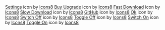 ﻿<a target="_blank" href="https://icons8.com/icon/Nt1QWkclVVhB/settings">Settings</a> icon by <a target="_blank" href="https://icons8.com">Icons8</a>
<a target="_blank" href="https://icons8.com/icon/RSLVkAnKq2NQ/buy-upgrade">Buy Upgrade</a> icon by <a target="_blank" href="https://icons8.com">Icons8</a>
<a target="_blank" href="https://icons8.com/icon/FvAd6OrzzjdR/fast-download">Fast Download</a> icon by <a target="_blank" href="https://icons8.com">Icons8</a>
<a target="_blank" href="https://icons8.com/icon/oUCNRuFvWVSc/slow-download">Slow Download</a> icon by <a target="_blank" href="https://icons8.com">Icons8</a>
<a target="_blank" href="https://icons8.com/icon/0tREDFkScvsm/github">GitHub</a> icon by <a target="_blank" href="https://icons8.com">Icons8</a>
<a target="_blank" href="https://icons8.com/icon/U2886Sb5BCxW/ok">Ok</a> icon by <a target="_blank" href="https://icons8.com">Icons8</a>
<a target="_blank" href="https://icons8.com/icon/SIrFBU5ipxtm/switch-off">Switch Off</a> icon by <a target="_blank" href="https://icons8.com">Icons8</a>
<a target="_blank" href="https://icons8.com/icon/ZqsSapiVmScO/toggle-off">Toggle Off</a> icon by <a target="_blank" href="https://icons8.com">Icons8</a>
<a target="_blank" href="https://icons8.com/icon/hEvaCFFkiIOd/switch-on">Switch On</a> icon by <a target="_blank" href="https://icons8.com">Icons8</a>
<a target="_blank" href="https://icons8.com/icon/CzV8O108gMqQ/toggle-on">Toggle On</a> icon by <a target="_blank" href="https://icons8.com">Icons8</a>








